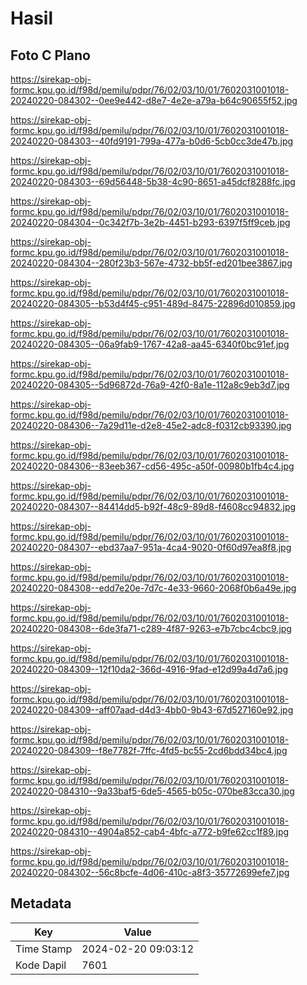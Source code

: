 # Hasil

## Foto C Plano

https://sirekap-obj-formc.kpu.go.id/f98d/pemilu/pdpr/76/02/03/10/01/7602031001018-20240220-084302--0ee9e442-d8e7-4e2e-a79a-b64c90655f52.jpg

https://sirekap-obj-formc.kpu.go.id/f98d/pemilu/pdpr/76/02/03/10/01/7602031001018-20240220-084303--40fd9191-799a-477a-b0d6-5cb0cc3de47b.jpg

https://sirekap-obj-formc.kpu.go.id/f98d/pemilu/pdpr/76/02/03/10/01/7602031001018-20240220-084303--69d56448-5b38-4c90-8651-a45dcf8288fc.jpg

https://sirekap-obj-formc.kpu.go.id/f98d/pemilu/pdpr/76/02/03/10/01/7602031001018-20240220-084304--0c342f7b-3e2b-4451-b293-6397f5ff9ceb.jpg

https://sirekap-obj-formc.kpu.go.id/f98d/pemilu/pdpr/76/02/03/10/01/7602031001018-20240220-084304--280f23b3-567e-4732-bb5f-ed201bee3867.jpg

https://sirekap-obj-formc.kpu.go.id/f98d/pemilu/pdpr/76/02/03/10/01/7602031001018-20240220-084305--b53d4f45-c951-489d-8475-22896d010859.jpg

https://sirekap-obj-formc.kpu.go.id/f98d/pemilu/pdpr/76/02/03/10/01/7602031001018-20240220-084305--06a9fab9-1767-42a8-aa45-6340f0bc91ef.jpg

https://sirekap-obj-formc.kpu.go.id/f98d/pemilu/pdpr/76/02/03/10/01/7602031001018-20240220-084305--5d96872d-76a9-42f0-8a1e-112a8c9eb3d7.jpg

https://sirekap-obj-formc.kpu.go.id/f98d/pemilu/pdpr/76/02/03/10/01/7602031001018-20240220-084306--7a29d11e-d2e8-45e2-adc8-f0312cb93390.jpg

https://sirekap-obj-formc.kpu.go.id/f98d/pemilu/pdpr/76/02/03/10/01/7602031001018-20240220-084306--83eeb367-cd56-495c-a50f-00980b1fb4c4.jpg

https://sirekap-obj-formc.kpu.go.id/f98d/pemilu/pdpr/76/02/03/10/01/7602031001018-20240220-084307--84414dd5-b92f-48c9-89d8-f4608cc94832.jpg

https://sirekap-obj-formc.kpu.go.id/f98d/pemilu/pdpr/76/02/03/10/01/7602031001018-20240220-084307--ebd37aa7-951a-4ca4-9020-0f60d97ea8f8.jpg

https://sirekap-obj-formc.kpu.go.id/f98d/pemilu/pdpr/76/02/03/10/01/7602031001018-20240220-084308--edd7e20e-7d7c-4e33-9660-2068f0b6a49e.jpg

https://sirekap-obj-formc.kpu.go.id/f98d/pemilu/pdpr/76/02/03/10/01/7602031001018-20240220-084308--6de3fa71-c289-4f87-9263-e7b7cbc4cbc9.jpg

https://sirekap-obj-formc.kpu.go.id/f98d/pemilu/pdpr/76/02/03/10/01/7602031001018-20240220-084309--12f10da2-366d-4916-9fad-e12d99a4d7a6.jpg

https://sirekap-obj-formc.kpu.go.id/f98d/pemilu/pdpr/76/02/03/10/01/7602031001018-20240220-084309--aff07aad-d4d3-4bb0-9b43-67d527160e92.jpg

https://sirekap-obj-formc.kpu.go.id/f98d/pemilu/pdpr/76/02/03/10/01/7602031001018-20240220-084309--f8e7782f-7ffc-4fd5-bc55-2cd6bdd34bc4.jpg

https://sirekap-obj-formc.kpu.go.id/f98d/pemilu/pdpr/76/02/03/10/01/7602031001018-20240220-084310--9a33baf5-6de5-4565-b05c-070be83cca30.jpg

https://sirekap-obj-formc.kpu.go.id/f98d/pemilu/pdpr/76/02/03/10/01/7602031001018-20240220-084310--4904a852-cab4-4bfc-a772-b9fe62cc1f89.jpg

https://sirekap-obj-formc.kpu.go.id/f98d/pemilu/pdpr/76/02/03/10/01/7602031001018-20240220-084302--56c8bcfe-4d06-410c-a8f3-35772699efe7.jpg


## Metadata

| Key        | Value               |
| ---------- | ------------------- |
| Time Stamp | 2024-02-20 09:03:12 |
| Kode Dapil | 7601                |



